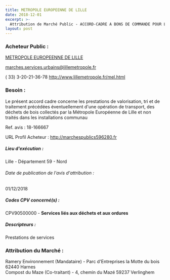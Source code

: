 ```yaml
---
title: METROPOLE EUROPEENNE DE LILLE
date: 2018-12-01
excerpt: >-
  Attribution de Marché Public - ACCORD-CADRE A BONS DE COMMANDE POUR LA VALORISATION ET LE TRAITEMENT DES DECHETS DE BOIS
layout: post
---
```


### Acheteur Public : 
<a href="/acheteur-134/siren-200093201"> METROPOLE EUROPEENNE DE LILLE</a><br/>



marches.services.urbains@lillemetropole.fr

( 33) 3-20-21-36-78
http://www.lillemetropole.fr/mel.html
### Besoin :

Le présent accord cadre concerne les prestations de valorisation, tri et de traitement précédées éventuellement d'une opération de transport, des déchets de bois collectés par la Métropole Européenne de Lille et non traités dans les installations communau

Ref. avis : 18-166667

URL Profil Acheteur : http://marchespublics596280.fr

##### Lieu d'exécution :

Lille - Département 59 - Nord

###### Date de publication de l'avis d'attribution : 
01/12/2018

##### Codes CPV concerné(s) :
CPV90500000 - **Services liés aux déchets et aux ordures** <br/>

##### Descripteurs :
Prestations de services <br/>

### Attribution du Marché :
Ramery Environnement (Mandataire) - Parc d'Entreprises la Motte du bois 62440 Harnes <br/>
Compost du Maze (Co-traitant) - 4, chemin du Mazé 59237 Verlinghem <br/>
